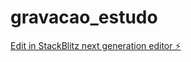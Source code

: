 # gravacao_estudo

[Edit in StackBlitz next generation editor ⚡️](https://stackblitz.com/~/github.com/flavio-fontanesi/gravacao_estudo)